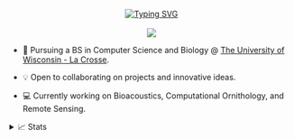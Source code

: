 <p align="center">
<a href="https://github.com/oliverburrus">
    <img src="https://readme-typing-svg.demolab.com?font=Georgia&size=18&duration=2000&pause=100&multiline=true&width=500&height=80&lines=Oliver+Burrus;Biology/CS+double+major;Bioacoustics+%7C+AI/ML+%7C+Computational+Biology" alt="Typing SVG" />
</a>
<br/>

<!--<a href="https://gkos.tech">
    <img src="https://img.shields.io/badge/Website-gkos.tech-red?style=flat-square">
</a>  
<a href="https://gkos.tech/Resume.pdf">
    <img src="https://img.shields.io/badge/PDF-CV-red?style=flat-square&logo=adobe">
</a>  
<a href="https://www.linkedin.com/in/konstantinos-georgiou/">
    <img src="https://img.shields.io/badge/-Linkedin-blue?style=flat-square&logo=linkedin">
</a>
<a href="mailto:georgiou.kostas94@gmail.com">
    <img src="https://img.shields.io/badge/-Email-red?style=flat-square&logo=gmail&logoColor=white">
</a>
<a href='https://scholar.google.com/citations?user=b___QQ8AAAAJ&hl=en&authuser=1&oi=sra' target="_blank">
    <img alt='GoogleScholar' src='https://img.shields.io/badge/Scholar-100000?style=flat&logo=GoogleScholar&logoColor=white&&color=0181FF'>
</a>
<a href="https://pypi.org/user/drkostas/">
    <img src="https://img.shields.io/badge/PyPi-drkostas-blue?style=flat-square&logo=pypi&logoColor=white">
</a>
<a href="https://pypi.org/user/drkostas/">
    <img src="https://komarev.com/ghpvc/?username=drkostas&label=Visitors&color=0e75b6&style=flat" alt="googoldkhan" />
</a> -->

<br/> 

<!-- <a href="https://github.com/drkostas">
    <img src="https://github-readme-stats.vercel.app/api?username=drkostas&show_icons=true&count_private=true&show_icons=true&hide_border=true&hide_title=true&card_width=300px&hide_rank=true&bg_color=00000000&theme=dracula">
</a> -->

<a href="https://github.com/oliverburrus">
    <img src="https://github-stats-alpha.vercel.app/api?username=oliverburrus&cc=22272e&tc=37BCF6&ic=fff&bc=0000">
</a>

</p>

* 📖 Pursuing a BS in Computer Science and Biology @ [The University of Wisconsin - La Crosse](https://www.uwlax.edu/computer-science/). 

* 💡 Open to collaborating on projects and innovative ideas. 

* 💻 Currently working on Bioacoustics, Computational Ornithology, and Remote Sensing.

<details>
<summary>📈 Stats</summary>
<br>
My Github Stats

![](http://github-profile-summary-cards.vercel.app/api/cards/profile-details?username=oliverburrus&theme=dracula) 

![](http://github-profile-summary-cards.vercel.app/api/cards/repos-per-language?username=oliverburrus&theme=dracula) 
![](http://github-profile-summary-cards.vercel.app/api/cards/most-commit-language?username=oliverburrus&theme=dracula)


<br>

</details>
